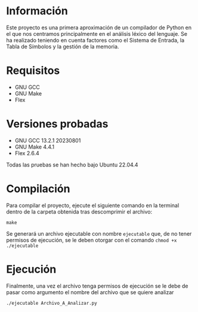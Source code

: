 # Información

Este proyecto es una primera aproximación de un compilador de Python en el que nos centramos principalmente en el análisis léxico del lenguaje.
Se ha realizado teniendo en cuenta factores como el Sistema de Entrada, la Tabla de Símbolos y la gestión de la memoria.


# Requisitos

* GNU GCC
* GNU Make
* Flex

# Versiones probadas
* GNU GCC 13.2.1 20230801
* GNU Make 4.4.1
* Flex 2.6.4

Todas las pruebas se han hecho bajo Ubuntu 22.04.4

# Compilación

Para compilar el proyecto, ejecute el siguiente comando en la terminal dentro de la carpeta obtenida tras descomprimir el archivo:

```
make
```
Se generará un archivo ejecutable con nombre ```ejecutable``` que, de no tener permisos de ejecución, se le deben otorgar con el comando
```chmod +x ./ejecutable```

# Ejecución
Finalmente, una vez el archivo tenga permisos de ejecución se le debe de pasar como argumento el nombre del archivo que se quiere analizar
```
./ejecutable Archivo_A_Analizar.py
```
